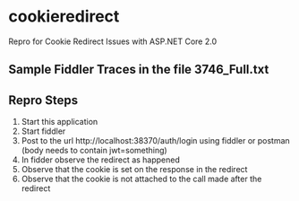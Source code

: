 # cookieredirect
Repro for Cookie Redirect Issues with ASP.NET Core 2.0

## Sample Fiddler Traces in the file 3746_Full.txt

## Repro Steps

1. Start this application
1. Start fiddler
1. Post to the url http://localhost:38370/auth/login using fiddler or postman (body needs to contain jwt=something)
1. In fidder observe the redirect as happened
1. Observe that the cookie is set on the response in the redirect
1. Observe that the cookie is not attached to the call made after the redirect